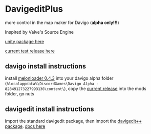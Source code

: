 # DavigeditPlus
 more control in the map maker for Davigo (**alpha only!!!**)
 
 Inspired by Valve's Source Engine

[unity package here](https://github.com/SquirrelKiev/DavigeditPlus/blob/main/DavigeditPlus-rc-1.unitypackage)

[current test release here](https://github.com/SquirrelKiev/DavigeditPlus/releases/download/v1.0.0-rc1/DavigeditPlus.dll)

## davigo install instructions
install [melonloader 0.4.3](https://github.com/HerpDerpinstine/MelonLoader/releases/latest/download/MelonLoader.Installer.exe) into your davigo alpha folder (`%localappdata%\DiscordGames\Davigo Alpha - 828491273227993130\content\`), copy the [current release](https://github.com/SquirrelKiev/DavigeditPlus/releases/download/v1.0.0-rc1/DavigeditPlus.dll) into the mods folder, go nuts
## davigedit install instructions
import the standard davigedit package, then import the [davigedit++ package](https://github.com/SquirrelKiev/DavigeditPlus/blob/main/DavigeditPlus-rc-1.unitypackage). 
[docs here](https://github.com/SquirrelKiev/DavigeditPlus/wiki)

